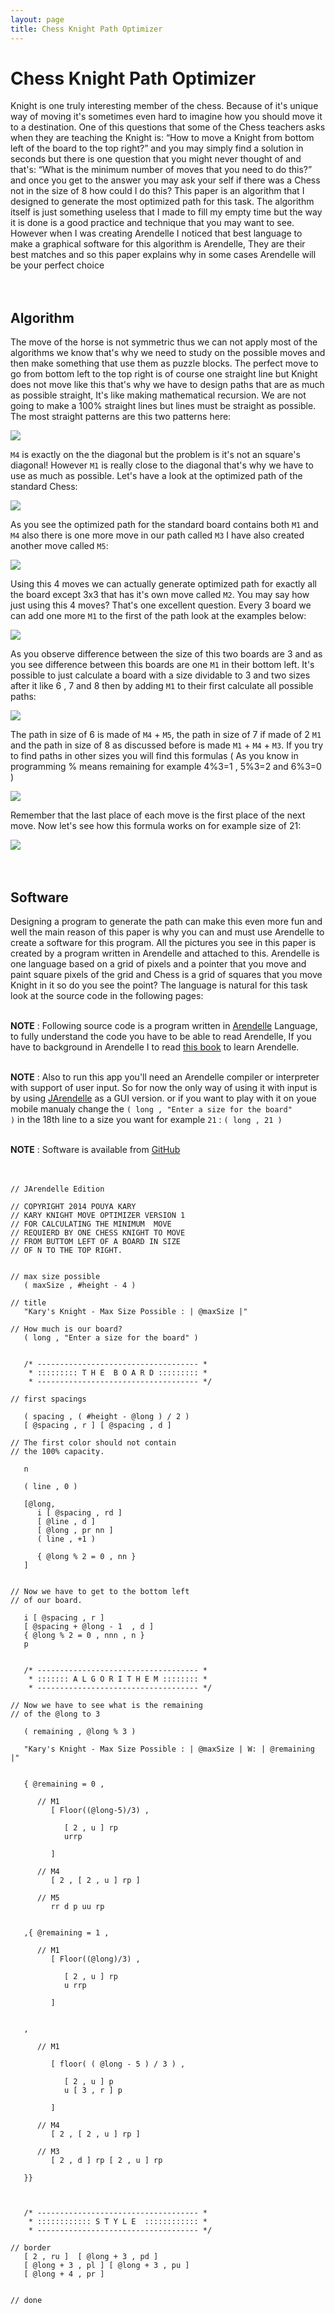 ```yaml
---
layout: page
title: Chess Knight Path Optimizer
---
```

# Chess Knight Path Optimizer
Knight is one truly interesting member of the chess. Because of it's unique way of moving it's sometimes even hard to imagine how you should move it to a destination. One of this questions that some of the Chess teachers asks when they are teaching the Knight is: “How to move a Knight from bottom left of the board to the top right?” and you may simply find a solution in seconds but there is one question that you might never thought of and that's: “What is the minimum number of moves that you need to do this?” and once you get to the answer you may ask your self if there was a Chess not in the size of 8 how could I do this? This paper is an algorithm that I designed to generate the most optimized path for this task. The algorithm itself is just something useless that I made to fill my empty time but the way it is done is a good practice and technique that you may want to see. However when I was creating Arendelle I noticed that best language to make a graphical software for this algorithm is Arendelle, They are their best matches and so this paper explains why in some cases Arendelle will be your perfect choice
<br><br><br>

## Algorithm
The move of the horse is not symmetric thus we can not apply most of the algorithms we know that's why we need to study on the possible moves and then make something that use them as puzzle blocks. The perfect move to go from bottom left to the top right is of course one straight line but Knight does not move like this that's why we have to design paths that are as much as possible straight, It's like making mathematical recursion. We are not going to make a 100% straight lines but lines must be straight as possible. The most straight patterns are this two patterns here: <br>

![](http://kary.us/Graphics/chessknight/knight-photo1.png)

`M4` is exactly on the the diagonal but the problem is it's not an square's diagonal! However `M1` is really close to the diagonal that's why we have to use as much as possible. Let's have a look at the optimized path of the standard Chess: <br>

![](http://kary.us/Graphics/chessknight/knight-photo2.png)

As you see the optimized path for the standard board contains both `M1` and `M4` also there is one more move in our path called `M3` I have also created another move called `M5`: <br>

![](http://kary.us/Graphics/chessknight/m5andm4new.png)

Using this 4 moves we can actually generate optimized path for exactly all the board except 3x3 that has it's own move called `M2`. You may say how just using this 4 moves? That's one excellent question. Every 3 board we can add one more `M1` to the first of the path look at the examples below: <br>

![](http://kary.us/Graphics/chessknight/knight-photo4.png)

As you observe difference between the size of this two boards are 3 and as you see difference between this boards are one `M1` in their bottom left. It's possible to just calculate a board with a size dividable to 3 and two sizes after it like 6 , 7 and 8 then by adding `M1` to their first calculate all possible paths: <br>

![](http://kary.us/Graphics/chessknight/knight-photo5.png)

The path in size of 6 is made of `M4` + `M5`, the path in size of 7 if made of 2 `M1` and the path in size of 8 as discussed before is made `M1` + `M4` + `M3`. If you try to find paths in other sizes you will find this formulas ( As you know in programming % means remaining for example 4%3=1 , 5%3=2 and 6%3=0 ) <br>

![](http://kary.us/Graphics/chessknight/3formulas.png)

Remember that the last place of each move is the first place of the next move. Now let's see how this formula works on for example size of 21: <br>

![](http://kary.us/Graphics/chessknight/knight-photo9.png) <br><br><br>

## Software
Designing a program to generate the path can make this even more fun and well the main reason of this paper is why you can and must use Arendelle to create a software for this program. All the pictures you see in this paper is created by a program written in Arendelle and attached to this. Arendelle is one language based on a grid of pixels and a pointer that you move and paint square pixels of the grid and Chess is a grid of squares that you move Knight in it so do you see the point? The language is natural for this task look at the source code in the following pages:<br><br>

**NOTE** : Following source code is a program written in [Arendelle](http://web.arendelle.org) Language, to fully understand the code you have to be able to read Arendelle, If you have to background in Arendelle I to read [this book](http://web.arendelle.org/book/) to learn Arendelle.<br><br>

**NOTE** : Also to run this app you'll need an Arendelle compiler or interpreter with support of user input. So for now the only way of using it with input is by using [JArendelle](https://github.com/arendelle/jarendelle) as a GUI version. or if you want to play with it on youe mobile manualy change the <code class="arendelle">( long , "Enter a size for the board" )</code> in the 18th line to a size you want for example `21` : <code class="arendelle">( long , 21 )</code><br><br>

**NOTE** : Software is available from [GitHub](https://github.com/pmkary/knight)<br><br><br>

<pre><code class="arendelle">// JArendelle Edition

// COPYRIGHT 2014 POUYA KARY
// KARY KNIGHT MOVE OPTIMIZER VERSION 1
// FOR CALCULATING THE MINIMUM  MOVE
// REQUIERD BY ONE CHESS KNIGHT TO MOVE
// FROM BUTTOM LEFT OF A BOARD IN SIZE
// OF N TO THE TOP RIGHT.


// max size possible
   ( maxSize , #height - 4 )
   
// title
   "Kary's Knight - Max Size Possible : | @maxSize |"

// How much is our board? 
   ( long , "Enter a size for the board" )


   /* ------------------------------------ *
    * ::::::::: T H E  B O A R D ::::::::: *
    * ------------------------------------ */

// first spacings

   ( spacing , ( #height - @long ) / 2 )
   [ @spacing , r ] [ @spacing , d ]

// The first color should not contain
// the 100% capacity.

   n
 
   ( line , 0 )

   [@long,
      i [ @spacing , rd ]
      [ @line , d ]
      [ @long , pr nn ]
      ( line , +1 )

      { @long % 2 = 0 , nn }
   ]


// Now we have to get to the bottom left
// of our board.

   i [ @spacing , r ]
   [ @spacing + @long - 1  , d ]
   { @long % 2 = 0 , nnn , n } 
   p


   /* ------------------------------------ *
    * ::::::: A L G O R I T H E M :::::::: *
    * ------------------------------------ */

// Now we have to see what is the remaining
// of the @long to 3

   ( remaining , @long % 3 )
   
   "Kary's Knight - Max Size Possible : | @maxSize | W: | @remaining |"


   { @remaining = 0 ,

      // M1
         [ Floor((@long-5)/3) ,

            [ 2 , u ] rp
            urrp

         ]

      // M4
         [ 2 , [ 2 , u ] rp ]

      // M5
         rr d p uu rp      


   ,{ @remaining = 1 ,

      // M1
         [ Floor((@long)/3) ,

            [ 2 , u ] rp
            u rrp

         ]


   ,

      // M1

         [ floor( ( @long - 5 ) / 3 ) ,

            [ 2 , u ] p
            u [ 3 , r ] p

         ]

      // M4
         [ 2 , [ 2 , u ] rp ]
      
      // M3
         [ 2 , d ] rp [ 2 , u ] rp 

   }}



   /* ------------------------------------ *
    * :::::::::::: S T Y L E  :::::::::::: *
    * ------------------------------------ */

// border
   [ 2 , ru ]  [ @long + 3 , pd ]
   [ @long + 3 , pl ] [ @long + 3 , pu ]
   [ @long + 4 , pr ]


// done
</code></pre>